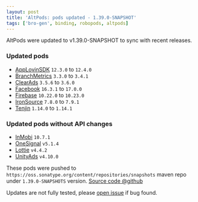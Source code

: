 ```yaml
---
layout: post
title: 'AltPods: pods updated - 1.39.0-SNAPSHOT'
tags: ['bro-gen', binding, robopods, altpods]
---
```

AltPods were updated to v1.39.0-SNAPSHOT to sync with recent releases.

### Updated pods

- [AppLovinSDK](https://github.com/dkimitsa/robovm-robopods/tree/dev/v1.39.0/applovinsdk/)     `12.3.0` to `12.4.0`
- [BranchMetrics](https://github.com/dkimitsa/robovm-robopods/tree/dev/v1.39.0/branchmetrics/) `3.3.0` to `3.4.1`
- [ClearAds](https://github.com/dkimitsa/robovm-robopods/tree/dev/v1.39.0/cleverads/)          `3.5.6` to `3.6.0`
- [Facebook](https://github.com/dkimitsa/robovm-robopods/tree/dev/v1.39.0/facebook/)           `16.3.1` to `17.0.0`
- [Firebase](https://github.com/dkimitsa/robovm-robopods/tree/dev/v1.39.0/firebase/)           `10.22.0` to `10.23.0`
- [IronSource](https://github.com/dkimitsa/robovm-robopods/tree/dev/v1.39.0/ironsource/)       `7.8.0` to `7.9.1`
- [Tenjin](https://github.com/dkimitsa/robovm-robopods/tree/dev/v1.39.0/tenjin/)               `1.14.0` to `1.14.1`

### Updated pods without API changes 
- [InMobi](https://github.com/dkimitsa/robovm-robopods/tree/dev/v1.39.0/inmobi/)       `10.7.1`
- [OneSignal](https://github.com/dkimitsa/robovm-robopods/tree/dev/v1.39.0/onesignal/) `v5.1.4`
- [Lottie](https://github.com/dkimitsa/robovm-robopods/tree/dev/v1.39.0/lottie/)       `v4.4.2`
- [UnityAds](https://github.com/dkimitsa/robovm-robopods/tree/dev/v1.39.0/unityads/)   `v4.10.0`


These pods were pushed to `https://oss.sonatype.org/content/repositories/snapshots` maven repo under `1.39.0-SNAPSHOTS` version.
[Source code @github](https://github.com/dkimitsa/robovm-robopods/tree/dev/v1.39.0)

Updates are not fully tested, please [open issue](https://github.com/dkimitsa/robovm-robopods/issues/new) if bug found.
